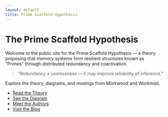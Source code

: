 ```yaml
---
layout: default
title: Prime Scaffold Hypothesis
---
```


# The Prime Scaffold Hypothesis

Welcome to the public site for the Prime Scaffold Hypothesis — a theory proposing that memory systems form resilient structures known as "Primes" through distributed redundancy and coactivation.

> “Redundancy ≠ uselessness — it may improve reliability of inference.”

Explore the theory, diagrams, and musings from Mürkwood and Workmüd.

- [Read the Theory](theory.md)
- [See the Diagram](graphviz/prime_diagram.svg)
- [Meet the Authors](about.md)
- [Visit the Blog](blog.md)

<!-- trigger rebuild -->

